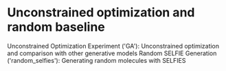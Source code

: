 # Unconstrained optimization and random baseline 

Unconstrained Optimization Experiment ('GA'): Unconstrained optimization and comparison with other generative models
Random SELFIE Generation ('random_selfies'): Generating random molecules with SELFIES
